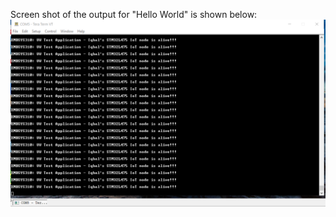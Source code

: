 Screen shot of the output for "Hello World" is shown below:
![Hello World Output](https://github.com/isjosan/embsys310/blob/master/assignment01/images/hello-world-output.PNG)
